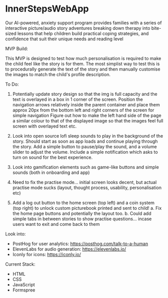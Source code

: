 # InnerStepsWebApp
Our AI-powered, anxiety support program provides families with a series of interactive picture/audio story adventures breaking down therapy into bite-sized lessons that help children build practical coping strategies, and confidence that suit their unique needs and reading level

MVP Build:

This MVP is designed to test how much personalisation is required to make the child feel like the story is for them. The most simplist way to test this is to procedurally generate the text of the story and then manually customise the images to match the child's profile description.

To Do:

1. Potentially update story design so that the img is full capacity and the text is overlayed in a box in 1 corner of the screen.
        Position the navigation arrows relatively inside the parent container and place them approx 20px from the bottom left and right corners of the screen for simple navigation
        Figure out how to make the left hand side of the page a similar colour to that of the displayed image so that the images feel full screen with overlayed text etc.

2. Look into open source lofi sleep sounds to play in the background of the story. 
        Should start as soon as app loads and continue playing through the story. 
        Add a simple button to pause/play the sound, and a volume slider to adjust the volume. 
        Include a simple notification which asks to turn on sound for the best experience.

3. Look into gamification elements such as game-like buttons and simple sounds (both in onboarding and app) 

5. Need to fix the practise mode... initial screen looks decent, but actual practise mode sucks (layout, thought process, usability, personalisation etc)

6. Add a log out button to the home screen (top left) and a coin system (top right) to unlock custom picturebook printed and sent to child!
        a. Fix the home page buttons and potentially the layout too.
        b. Could add simple tabs in between stories to show practise questions... incase users want to exit and come back to them

Look into:

- PostHog for user analytics: https://posthog.com/talk-to-a-human
- ElevenLabs for audio generation: https://elevenlabs.io/
- Iconly for icons: https://iconly.io/

Current Stack:

- HTML
- CSS
- JavaScript
- Formspree
